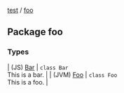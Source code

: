 [test](../index.md) / [foo](./index.md)

## Package foo

### Types

| (JS) [Bar](-bar/index.md) | `class Bar`<br>This is a bar. |
| (JVM) [Foo](-foo/index.md) | `class Foo`<br>This is a foo. |

